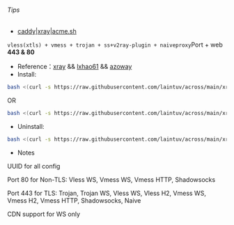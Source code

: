 ###### Tips
* [caddy](https://github.com/caddyserver/caddy/releases)|[xray](https://github.com/XTLS/Xray-core/releases)|[acme.sh](https://github.com/acmesh-official/acme.sh)

`vless(xtls) + vmess + trojan + ss+v2ray-plugin + naiveproxy`Port + web **443 & 80**  

* Reference：[xray](https://github.com/XTLS/Xray-examples)  &&  [lxhao61](https://github.com/lxhao61/integrated-examples) &&  [azoway](https://github.com/azoway/across)
* Install:
```bash
bash <(curl -s https://raw.githubusercontent.com/laintuv/across/main/xray/xray_whatever_uuid.sh) my.domain.com
```
OR
```bash
bash <(curl -s https://raw.githubusercontent.com/laintuv/across/main/xray/xray_whatever_uuid.sh) uuid my.domain.com
```
* Uninstall:
```bash
bash <(curl -s https://raw.githubusercontent.com/laintuv/across/main/xray/xray_whatever_uuid.sh) remove_purge
```

* Notes

UUID for all config

Port 80 for Non-TLS: Vless WS, Vmess WS, Vmess HTTP, Shadowsocks

Port 443 for TLS: Trojan, Trojan WS, Vless WS, Vless H2, Vmess WS, Vmess H2, Vmess HTTP, Shadowsocks, Naive

CDN support for WS only
